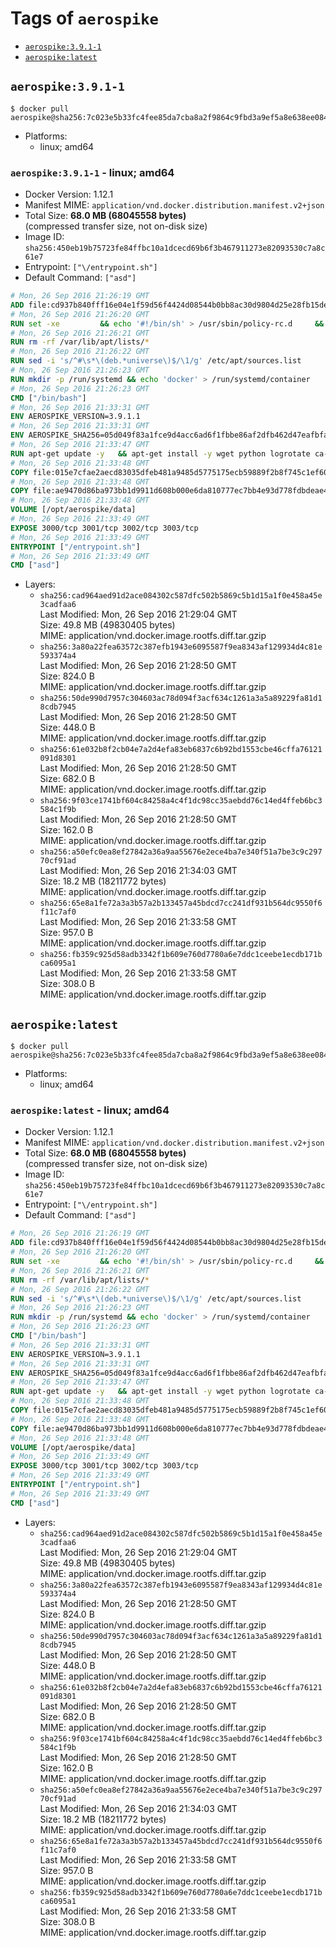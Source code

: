 <!-- THIS FILE IS GENERATED VIA './update-remote.sh' -->

# Tags of `aerospike`

-	[`aerospike:3.9.1-1`](#aerospike391-1)
-	[`aerospike:latest`](#aerospikelatest)

## `aerospike:3.9.1-1`

```console
$ docker pull aerospike@sha256:7c023e5b33fc4fee85da7cba8a2f9864c9fbd3a9ef5a8e638ee084eb8194461e
```

-	Platforms:
	-	linux; amd64

### `aerospike:3.9.1-1` - linux; amd64

-	Docker Version: 1.12.1
-	Manifest MIME: `application/vnd.docker.distribution.manifest.v2+json`
-	Total Size: **68.0 MB (68045558 bytes)**  
	(compressed transfer size, not on-disk size)
-	Image ID: `sha256:450eb19b75723fe84ffbc10a1dcecd69b6f3b467911273e82093530c7a8c61e7`
-	Entrypoint: `["\/entrypoint.sh"]`
-	Default Command: `["asd"]`

```dockerfile
# Mon, 26 Sep 2016 21:26:19 GMT
ADD file:cd937b840fff16e04e1f59d56f4424d08544b0bb8ac30d9804d25e28fb15ded3 in / 
# Mon, 26 Sep 2016 21:26:20 GMT
RUN set -xe 		&& echo '#!/bin/sh' > /usr/sbin/policy-rc.d 	&& echo 'exit 101' >> /usr/sbin/policy-rc.d 	&& chmod +x /usr/sbin/policy-rc.d 		&& dpkg-divert --local --rename --add /sbin/initctl 	&& cp -a /usr/sbin/policy-rc.d /sbin/initctl 	&& sed -i 's/^exit.*/exit 0/' /sbin/initctl 		&& echo 'force-unsafe-io' > /etc/dpkg/dpkg.cfg.d/docker-apt-speedup 		&& echo 'DPkg::Post-Invoke { "rm -f /var/cache/apt/archives/*.deb /var/cache/apt/archives/partial/*.deb /var/cache/apt/*.bin || true"; };' > /etc/apt/apt.conf.d/docker-clean 	&& echo 'APT::Update::Post-Invoke { "rm -f /var/cache/apt/archives/*.deb /var/cache/apt/archives/partial/*.deb /var/cache/apt/*.bin || true"; };' >> /etc/apt/apt.conf.d/docker-clean 	&& echo 'Dir::Cache::pkgcache ""; Dir::Cache::srcpkgcache "";' >> /etc/apt/apt.conf.d/docker-clean 		&& echo 'Acquire::Languages "none";' > /etc/apt/apt.conf.d/docker-no-languages 		&& echo 'Acquire::GzipIndexes "true"; Acquire::CompressionTypes::Order:: "gz";' > /etc/apt/apt.conf.d/docker-gzip-indexes 		&& echo 'Apt::AutoRemove::SuggestsImportant "false";' > /etc/apt/apt.conf.d/docker-autoremove-suggests
# Mon, 26 Sep 2016 21:26:21 GMT
RUN rm -rf /var/lib/apt/lists/*
# Mon, 26 Sep 2016 21:26:22 GMT
RUN sed -i 's/^#\s*\(deb.*universe\)$/\1/g' /etc/apt/sources.list
# Mon, 26 Sep 2016 21:26:23 GMT
RUN mkdir -p /run/systemd && echo 'docker' > /run/systemd/container
# Mon, 26 Sep 2016 21:26:23 GMT
CMD ["/bin/bash"]
# Mon, 26 Sep 2016 21:33:31 GMT
ENV AEROSPIKE_VERSION=3.9.1.1
# Mon, 26 Sep 2016 21:33:31 GMT
ENV AEROSPIKE_SHA256=05d049f83a1fce9d4acc6ad6f1fbbe86af2dfb462d47eafbfae1ae4dbbb943c1
# Mon, 26 Sep 2016 21:33:47 GMT
RUN apt-get update -y   && apt-get install -y wget python logrotate ca-certificates   && wget "https://www.aerospike.com/artifacts/aerospike-server-community/${AEROSPIKE_VERSION}/aerospike-server-community-${AEROSPIKE_VERSION}-ubuntu16.04.tgz" -O aerospike-server.tgz   && echo "$AEROSPIKE_SHA256 *aerospike-server.tgz" | sha256sum -c -   && mkdir aerospike   && tar xzf aerospike-server.tgz --strip-components=1 -C aerospike   && dpkg -i aerospike/aerospike-server-*.deb   && mkdir -p /var/log/aerospike/   && mkdir -p /var/run/aerospike/   && rm -rf aerospike-server.tgz aerospike /var/lib/apt/lists/*   && dpkg -r openssl ca-certificates   && dpkg --purge openssl ca-certificates
# Mon, 26 Sep 2016 21:33:48 GMT
COPY file:015e7cfae2aecd83035dfeb481a9485d5775175ecb59889f2b8f745c1ef60573 in /etc/aerospike/aerospike.conf 
# Mon, 26 Sep 2016 21:33:48 GMT
COPY file:ae9470d86ba973bb1d9911d608b000e6da810777ec7bb4e93d778fdbdeae4501 in /entrypoint.sh 
# Mon, 26 Sep 2016 21:33:48 GMT
VOLUME [/opt/aerospike/data]
# Mon, 26 Sep 2016 21:33:49 GMT
EXPOSE 3000/tcp 3001/tcp 3002/tcp 3003/tcp
# Mon, 26 Sep 2016 21:33:49 GMT
ENTRYPOINT ["/entrypoint.sh"]
# Mon, 26 Sep 2016 21:33:49 GMT
CMD ["asd"]
```

-	Layers:
	-	`sha256:cad964aed91d2ace084302c587dfc502b5869c5b1d15a1f0e458a45e3cadfaa6`  
		Last Modified: Mon, 26 Sep 2016 21:29:04 GMT  
		Size: 49.8 MB (49830405 bytes)  
		MIME: application/vnd.docker.image.rootfs.diff.tar.gzip
	-	`sha256:3a80a22fea63572c387efb1943e6095587f9ea8343af129934d4c81e593374a4`  
		Last Modified: Mon, 26 Sep 2016 21:28:50 GMT  
		Size: 824.0 B  
		MIME: application/vnd.docker.image.rootfs.diff.tar.gzip
	-	`sha256:50de990d7957c304603ac78d094f3acf634c1261a3a5a89229fa81d18cdb7945`  
		Last Modified: Mon, 26 Sep 2016 21:28:50 GMT  
		Size: 448.0 B  
		MIME: application/vnd.docker.image.rootfs.diff.tar.gzip
	-	`sha256:61e032b8f2cb04e7a2d4efa83eb6837c6b92bd1553cbe46cffa76121091d8301`  
		Last Modified: Mon, 26 Sep 2016 21:28:50 GMT  
		Size: 682.0 B  
		MIME: application/vnd.docker.image.rootfs.diff.tar.gzip
	-	`sha256:9f03ce1741bf604c84258a4c4f1dc98cc35aebdd76c14ed4ffeb6bc3584c1f9b`  
		Last Modified: Mon, 26 Sep 2016 21:28:50 GMT  
		Size: 162.0 B  
		MIME: application/vnd.docker.image.rootfs.diff.tar.gzip
	-	`sha256:a50efc0ea8ef27842a36a9aa55676e2ece4ba7e340f51a7be3c9c29770cf91ad`  
		Last Modified: Mon, 26 Sep 2016 21:34:03 GMT  
		Size: 18.2 MB (18211772 bytes)  
		MIME: application/vnd.docker.image.rootfs.diff.tar.gzip
	-	`sha256:65e8a1fe72a3a3b57a2b133457a45bdcd7cc241df931b564dc9550f6f11c7af0`  
		Last Modified: Mon, 26 Sep 2016 21:33:58 GMT  
		Size: 957.0 B  
		MIME: application/vnd.docker.image.rootfs.diff.tar.gzip
	-	`sha256:fb359c925d58adb3342f1b609e760d7780a6e7ddc1ceebe1ecdb171bca6095a1`  
		Last Modified: Mon, 26 Sep 2016 21:33:58 GMT  
		Size: 308.0 B  
		MIME: application/vnd.docker.image.rootfs.diff.tar.gzip

## `aerospike:latest`

```console
$ docker pull aerospike@sha256:7c023e5b33fc4fee85da7cba8a2f9864c9fbd3a9ef5a8e638ee084eb8194461e
```

-	Platforms:
	-	linux; amd64

### `aerospike:latest` - linux; amd64

-	Docker Version: 1.12.1
-	Manifest MIME: `application/vnd.docker.distribution.manifest.v2+json`
-	Total Size: **68.0 MB (68045558 bytes)**  
	(compressed transfer size, not on-disk size)
-	Image ID: `sha256:450eb19b75723fe84ffbc10a1dcecd69b6f3b467911273e82093530c7a8c61e7`
-	Entrypoint: `["\/entrypoint.sh"]`
-	Default Command: `["asd"]`

```dockerfile
# Mon, 26 Sep 2016 21:26:19 GMT
ADD file:cd937b840fff16e04e1f59d56f4424d08544b0bb8ac30d9804d25e28fb15ded3 in / 
# Mon, 26 Sep 2016 21:26:20 GMT
RUN set -xe 		&& echo '#!/bin/sh' > /usr/sbin/policy-rc.d 	&& echo 'exit 101' >> /usr/sbin/policy-rc.d 	&& chmod +x /usr/sbin/policy-rc.d 		&& dpkg-divert --local --rename --add /sbin/initctl 	&& cp -a /usr/sbin/policy-rc.d /sbin/initctl 	&& sed -i 's/^exit.*/exit 0/' /sbin/initctl 		&& echo 'force-unsafe-io' > /etc/dpkg/dpkg.cfg.d/docker-apt-speedup 		&& echo 'DPkg::Post-Invoke { "rm -f /var/cache/apt/archives/*.deb /var/cache/apt/archives/partial/*.deb /var/cache/apt/*.bin || true"; };' > /etc/apt/apt.conf.d/docker-clean 	&& echo 'APT::Update::Post-Invoke { "rm -f /var/cache/apt/archives/*.deb /var/cache/apt/archives/partial/*.deb /var/cache/apt/*.bin || true"; };' >> /etc/apt/apt.conf.d/docker-clean 	&& echo 'Dir::Cache::pkgcache ""; Dir::Cache::srcpkgcache "";' >> /etc/apt/apt.conf.d/docker-clean 		&& echo 'Acquire::Languages "none";' > /etc/apt/apt.conf.d/docker-no-languages 		&& echo 'Acquire::GzipIndexes "true"; Acquire::CompressionTypes::Order:: "gz";' > /etc/apt/apt.conf.d/docker-gzip-indexes 		&& echo 'Apt::AutoRemove::SuggestsImportant "false";' > /etc/apt/apt.conf.d/docker-autoremove-suggests
# Mon, 26 Sep 2016 21:26:21 GMT
RUN rm -rf /var/lib/apt/lists/*
# Mon, 26 Sep 2016 21:26:22 GMT
RUN sed -i 's/^#\s*\(deb.*universe\)$/\1/g' /etc/apt/sources.list
# Mon, 26 Sep 2016 21:26:23 GMT
RUN mkdir -p /run/systemd && echo 'docker' > /run/systemd/container
# Mon, 26 Sep 2016 21:26:23 GMT
CMD ["/bin/bash"]
# Mon, 26 Sep 2016 21:33:31 GMT
ENV AEROSPIKE_VERSION=3.9.1.1
# Mon, 26 Sep 2016 21:33:31 GMT
ENV AEROSPIKE_SHA256=05d049f83a1fce9d4acc6ad6f1fbbe86af2dfb462d47eafbfae1ae4dbbb943c1
# Mon, 26 Sep 2016 21:33:47 GMT
RUN apt-get update -y   && apt-get install -y wget python logrotate ca-certificates   && wget "https://www.aerospike.com/artifacts/aerospike-server-community/${AEROSPIKE_VERSION}/aerospike-server-community-${AEROSPIKE_VERSION}-ubuntu16.04.tgz" -O aerospike-server.tgz   && echo "$AEROSPIKE_SHA256 *aerospike-server.tgz" | sha256sum -c -   && mkdir aerospike   && tar xzf aerospike-server.tgz --strip-components=1 -C aerospike   && dpkg -i aerospike/aerospike-server-*.deb   && mkdir -p /var/log/aerospike/   && mkdir -p /var/run/aerospike/   && rm -rf aerospike-server.tgz aerospike /var/lib/apt/lists/*   && dpkg -r openssl ca-certificates   && dpkg --purge openssl ca-certificates
# Mon, 26 Sep 2016 21:33:48 GMT
COPY file:015e7cfae2aecd83035dfeb481a9485d5775175ecb59889f2b8f745c1ef60573 in /etc/aerospike/aerospike.conf 
# Mon, 26 Sep 2016 21:33:48 GMT
COPY file:ae9470d86ba973bb1d9911d608b000e6da810777ec7bb4e93d778fdbdeae4501 in /entrypoint.sh 
# Mon, 26 Sep 2016 21:33:48 GMT
VOLUME [/opt/aerospike/data]
# Mon, 26 Sep 2016 21:33:49 GMT
EXPOSE 3000/tcp 3001/tcp 3002/tcp 3003/tcp
# Mon, 26 Sep 2016 21:33:49 GMT
ENTRYPOINT ["/entrypoint.sh"]
# Mon, 26 Sep 2016 21:33:49 GMT
CMD ["asd"]
```

-	Layers:
	-	`sha256:cad964aed91d2ace084302c587dfc502b5869c5b1d15a1f0e458a45e3cadfaa6`  
		Last Modified: Mon, 26 Sep 2016 21:29:04 GMT  
		Size: 49.8 MB (49830405 bytes)  
		MIME: application/vnd.docker.image.rootfs.diff.tar.gzip
	-	`sha256:3a80a22fea63572c387efb1943e6095587f9ea8343af129934d4c81e593374a4`  
		Last Modified: Mon, 26 Sep 2016 21:28:50 GMT  
		Size: 824.0 B  
		MIME: application/vnd.docker.image.rootfs.diff.tar.gzip
	-	`sha256:50de990d7957c304603ac78d094f3acf634c1261a3a5a89229fa81d18cdb7945`  
		Last Modified: Mon, 26 Sep 2016 21:28:50 GMT  
		Size: 448.0 B  
		MIME: application/vnd.docker.image.rootfs.diff.tar.gzip
	-	`sha256:61e032b8f2cb04e7a2d4efa83eb6837c6b92bd1553cbe46cffa76121091d8301`  
		Last Modified: Mon, 26 Sep 2016 21:28:50 GMT  
		Size: 682.0 B  
		MIME: application/vnd.docker.image.rootfs.diff.tar.gzip
	-	`sha256:9f03ce1741bf604c84258a4c4f1dc98cc35aebdd76c14ed4ffeb6bc3584c1f9b`  
		Last Modified: Mon, 26 Sep 2016 21:28:50 GMT  
		Size: 162.0 B  
		MIME: application/vnd.docker.image.rootfs.diff.tar.gzip
	-	`sha256:a50efc0ea8ef27842a36a9aa55676e2ece4ba7e340f51a7be3c9c29770cf91ad`  
		Last Modified: Mon, 26 Sep 2016 21:34:03 GMT  
		Size: 18.2 MB (18211772 bytes)  
		MIME: application/vnd.docker.image.rootfs.diff.tar.gzip
	-	`sha256:65e8a1fe72a3a3b57a2b133457a45bdcd7cc241df931b564dc9550f6f11c7af0`  
		Last Modified: Mon, 26 Sep 2016 21:33:58 GMT  
		Size: 957.0 B  
		MIME: application/vnd.docker.image.rootfs.diff.tar.gzip
	-	`sha256:fb359c925d58adb3342f1b609e760d7780a6e7ddc1ceebe1ecdb171bca6095a1`  
		Last Modified: Mon, 26 Sep 2016 21:33:58 GMT  
		Size: 308.0 B  
		MIME: application/vnd.docker.image.rootfs.diff.tar.gzip
